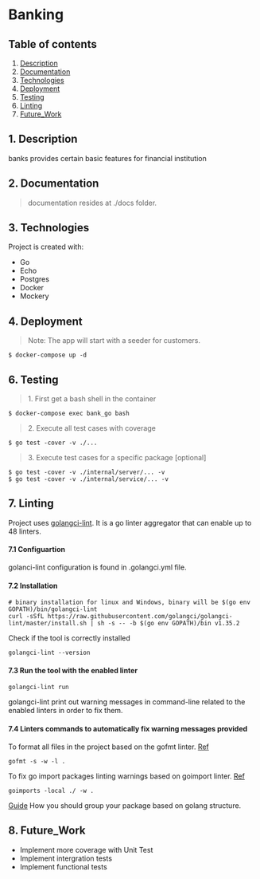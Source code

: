# Banking

## Table of contents
1. [Description](#Description)
2. [Documentation](#Documentation)
3. [Technologies](#Technologies)
4. [Deployment](#Deployment)
6. [Testing](#Testing)
7. [Linting](#Linting)
8. [Future_Work](#Future_Work)

## 1. Description

banks provides certain basic features for financial institution

## 2. Documentation

> documentation resides at ./docs folder.  

## 3. Technologies

Project is created with:

* Go
* Echo
* Postgres
* Docker
* Mockery

## 4. Deployment

> Note: The app will start with a seeder for customers. 

```
$ docker-compose up -d
```

## 6. Testing

> 1\. First get a bash shell in the container

```
$ docker-compose exec bank_go bash
```

> 2\. Execute all test cases with coverage

```
$ go test -cover -v ./...
```

> 3\. Execute test cases for a specific package [optional]

```
$ go test -cover -v ./internal/server/... -v
$ go test -cover -v ./internal/service/... -v
```

## 7. Linting
Project uses [golangci-lint](https://golangci-lint.run/). It is a go linter aggregator that can enable up to 48 linters.

#### 7.1 Configuartion

golanci-lint configuration is found in .golangci.yml file.

#### 7.2 Installation

```
# binary installation for linux and Windows, binary will be $(go env GOPATH)/bin/golangci-lint
curl -sSfL https://raw.githubusercontent.com/golangci/golangci-lint/master/install.sh | sh -s -- -b $(go env GOPATH)/bin v1.35.2
```

Check if the tool is correctly installed

```
golangci-lint --version
```

#### 7.3 Run the tool with the enabled linter

```
golangci-lint run
```

golangci-lint print out warning messages in command-line related to the enabled linters in order to fix them.

#### 7.4 Linters commands to automatically fix warning messages provided

To format all files in the project based on the gofmt linter. [Ref](https://stackoverflow.com/a/13333931/5486622)

```
gofmt -s -w -l .
```

To fix go import packages linting warnings based on goimport linter. [Ref](https://stackoverflow.com/a/59964885/5486622)

```
goimports -local ./ -w .
```
[Guide](https://stackoverflow.com/a/38714480/5486622) How you should group your package based on golang structure.

## 8. Future_Work

* Implement more coverage with Unit Test
* Implement intergration tests
* Implement functional tests
